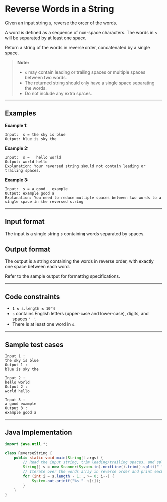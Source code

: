 # Reverse Words in a String

Given an input string `s`, reverse the order of the words.

A word is defined as a sequence of non-space characters. The words in `s` will be separated by at least one space.

Return a string of the words in reverse order, concatenated by a single space.

> **Note:**  
> - `s` may contain leading or trailing spaces or multiple spaces between two words.  
> - The returned string should only have a single space separating the words.  
> - Do not include any extra spaces.

---

## Examples

**Example 1:**

```
Input:  s = the sky is blue
Output: blue is sky the
```

**Example 2:**

```
Input:  s =   hello world  
Output: world hello
Explanation: Your reversed string should not contain leading or trailing spaces.
```

**Example 3:**

```
Input:  s = a good   example
Output: example good a
Explanation: You need to reduce multiple spaces between two words to a single space in the reversed string.
```

---

## Input format

The input is a single string `s` containing words separated by spaces.

## Output format

The output is a string containing the words in reverse order, with exactly one space between each word.

Refer to the sample output for formatting specifications.

---

## Code constraints

- `1 ≤ s.length ≤ 10^4`
- `s` contains English letters (upper-case and lower-case), digits, and spaces `' '`.
- There is at least one word in `s`.

---

## Sample test cases

```
Input 1 :
the sky is blue
Output 1 :
blue is sky the

Input 2 :
hello world  
Output 2 :
world hello

Input 3 :
a good example
Output 3 :
example good a
```

---

## Java Implementation

```java
import java.util.*;

class ReverseString {
    public static void main(String[] args) {
        // Read the input string, trim leading/trailing spaces, and split by spaces
        String[] s = new Scanner(System.in).nextLine().trim().split(" ");
        // Iterate over the words array in reverse order and print each word
        for (int i = s.length - 1; i >= 0; i--) {
            System.out.printf("%s ", s[i]);
        }
    }
}
```
